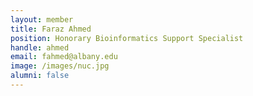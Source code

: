```yaml
---
layout: member
title: Faraz Ahmed
position: Honorary Bioinformatics Support Specialist
handle: ahmed
email: fahmed@albany.edu
image: /images/nuc.jpg
alumni: false
---
```


